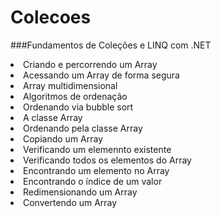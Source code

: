 # Colecoes
###Fundamentos de Coleções e LINQ com .NET

<li>Criando e percorrendo um Array</li>
<li>Acessando um Array de forma segura</li>
<li>Array multidimensional</li>
<li>Algoritmos de ordenação</li>
<li>Ordenando via bubble sort</li>
<li>A classe Array</li>
<li>Ordenando pela classe Array</li>
<li>Copiando um Array</li>
<li>Verificando um elemennto existente</li>
<li>Verificando todos os elementos do Array</li>
<li>Encontrando um elemento no Array</li>
<li>Encontrando o índice de um valor</li>
<li>Redimensionando um Array</li>
<li>Convertendo um Array</li>

